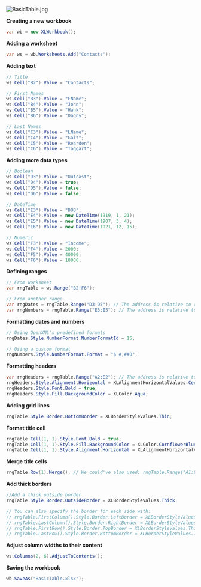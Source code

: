 ![BasicTable.jpg](http://download-codeplex.sec.s-msft.com/Download?ProjectName=closedxml&DownloadId=165397 "BasicTable.jpg")  

**Creating a new workbook**  
```c#
var wb = new XLWorkbook();
```

**Adding a worksheet**  
```c#
var ws = wb.Worksheets.Add("Contacts");
```

**Adding text**  
```c#
// Title
ws.Cell("B2").Value = "Contacts";

// First Names
ws.Cell("B3").Value = "FName";
ws.Cell("B4").Value = "John";
ws.Cell("B5").Value = "Hank";
ws.Cell("B6").Value = "Dagny";

// Last Names
ws.Cell("C3").Value = "LName";
ws.Cell("C4").Value = "Galt";
ws.Cell("C5").Value = "Rearden";
ws.Cell("C6").Value = "Taggart";
```

**Adding more data types**  
```c#
// Boolean
ws.Cell("D3").Value = "Outcast";
ws.Cell("D4").Value = true;
ws.Cell("D5").Value = false;
ws.Cell("D6").Value = false;

// DateTime
ws.Cell("E3").Value = "DOB";
ws.Cell("E4").Value = new DateTime(1919, 1, 21);
ws.Cell("E5").Value = new DateTime(1907, 3, 4);
ws.Cell("E6").Value = new DateTime(1921, 12, 15);

// Numeric
ws.Cell("F3").Value = "Income";
ws.Cell("F4").Value = 2000;
ws.Cell("F5").Value = 40000;
ws.Cell("F6").Value = 10000;
```

**Defining ranges**  
```c#
// From worksheet
var rngTable = ws.Range("B2:F6");

// From another range
var rngDates = rngTable.Range("D3:D5"); // The address is relative to rngTable (NOT the worksheet)
var rngNumbers = rngTable.Range("E3:E5"); // The address is relative to rngTable (NOT the worksheet)
```

**Formatting dates and numbers**  
```c#
// Using OpenXML's predefined formats
rngDates.Style.NumberFormat.NumberFormatId = 15;

// Using a custom format
rngNumbers.Style.NumberFormat.Format = "$ #,##0";
```

**Formatting headers**  
```c#
var rngHeaders = rngTable.Range("A2:E2"); // The address is relative to rngTable (NOT the worksheet)
rngHeaders.Style.Alignment.Horizontal = XLAlignmentHorizontalValues.Center;
rngHeaders.Style.Font.Bold = true;
rngHeaders.Style.Fill.BackgroundColor = XLColor.Aqua;
```

**Adding grid lines**  
```c#
rngTable.Style.Border.BottomBorder = XLBorderStyleValues.Thin;
```

**Format title cell**  
```c#
rngTable.Cell(1, 1).Style.Font.Bold = true;
rngTable.Cell(1, 1).Style.Fill.BackgroundColor = XLColor.CornflowerBlue;
rngTable.Cell(1, 1).Style.Alignment.Horizontal = XLAlignmentHorizontalValues.Center;
```

**Merge title cells**  
```c#
rngTable.Row(1).Merge(); // We could've also used: rngTable.Range("A1:E1").Merge()
```

**Add thick borders**  
```c#
//Add a thick outside border
rngTable.Style.Border.OutsideBorder = XLBorderStyleValues.Thick;

// You can also specify the border for each side with:
// rngTable.FirstColumn().Style.Border.LeftBorder = XLBorderStyleValues.Thick;
// rngTable.LastColumn().Style.Border.RightBorder = XLBorderStyleValues.Thick;
// rngTable.FirstRow().Style.Border.TopBorder = XLBorderStyleValues.Thick;
// rngTable.LastRow().Style.Border.BottomBorder = XLBorderStyleValues.Thick;
```

**Adjust column widths to their content**  
```c#
ws.Columns(2, 6).AdjustToContents();
```

**Saving the workbook**  
```c#
wb.SaveAs("BasicTable.xlsx");
```
